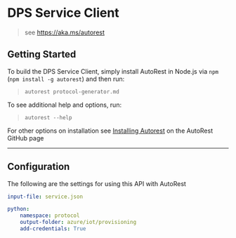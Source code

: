 # DPS Service Client

> see https://aka.ms/autorest

## Getting Started

To build the DPS Service Client, simply install AutoRest in Node.js via `npm` (`npm install -g autorest`) and then run:
> `autorest protocol-generator.md`

To see additional help and options, run:
> `autorest --help`

For other options on installation see [Installing Autorest](https://aka.ms/autorest/install) on the AutoRest GitHub page

---

## Configuration

The following are the settings for using this API with AutoRest

```yaml
input-file: service.json

python:
    namespace: protocol
    output-folder: azure/iot/provisioning
    add-credentials: True
```
